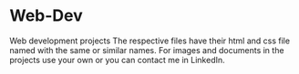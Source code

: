 # Web-Dev
Web development projects
The respective files have their html and css file named with the same or similar names.
For images and documents in the projects use your own or you can contact me in LinkedIn.

